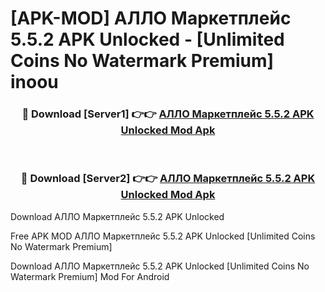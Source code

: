 # [APK-MOD] АЛЛО  Маркетплейс 5.5.2 APK Unlocked - [Unlimited Coins No Watermark Premium] inoou



<div align="center">
<h3>🔴 Download [Server1] 👉👉 <a href="https://momento.my/?title=АЛЛО__Маркетплейс_5.5.2_APK_Unlocked">АЛЛО  Маркетплейс 5.5.2 APK Unlocked Mod Apk</a></h3><br>

<h3>🔴 Download [Server2] 👉👉 <a href="https://momento.my/?title=АЛЛО__Маркетплейс_5.5.2_APK_Unlocked">АЛЛО  Маркетплейс 5.5.2 APK Unlocked Mod Apk</a></h3>
</div>



Download АЛЛО  Маркетплейс 5.5.2 APK Unlocked 

Free APK MOD АЛЛО  Маркетплейс 5.5.2 APK Unlocked [Unlimited Coins No Watermark Premium]

Download АЛЛО  Маркетплейс 5.5.2 APK Unlocked [Unlimited Coins No Watermark Premium] Mod For Android
